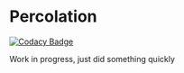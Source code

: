 # Percolation

[![Codacy Badge](https://app.codacy.com/project/badge/Grade/da600066f25942b79fe873bb066d17be)](https://app.codacy.com/gh/aromanro/Percolation/dashboard?utm_source=gh&utm_medium=referral&utm_content=&utm_campaign=Badge_grade)

Work in progress, just did something quickly
